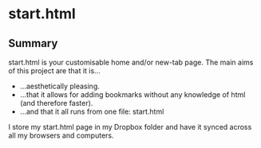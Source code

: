 start.html
=========
Summary
---------
start.html is your customisable home and/or new-tab page.
The main aims of this project are that it is...
* ...aesthetically pleasing.
* ...that it allows for adding bookmarks without any knowledge of html (and therefore faster).
* ...and that it all runs from one file: start.html

I store my start.html page in my Dropbox folder and have it synced across all my browsers and computers.